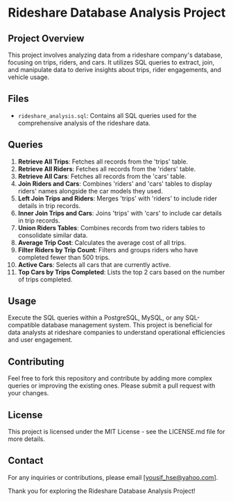 # Rideshare Database Analysis Project

## Project Overview
This project involves analyzing data from a rideshare company's database, focusing on trips, riders, and cars. It utilizes SQL queries to extract, join, and manipulate data to derive insights about trips, rider engagements, and vehicle usage.

## Files
- `rideshare_analysis.sql`: Contains all SQL queries used for the comprehensive analysis of the rideshare data.

## Queries
1. **Retrieve All Trips**: Fetches all records from the 'trips' table.
2. **Retrieve All Riders**: Fetches all records from the 'riders' table.
3. **Retrieve All Cars**: Fetches all records from the 'cars' table.
4. **Join Riders and Cars**: Combines 'riders' and 'cars' tables to display riders' names alongside the car models they used.
5. **Left Join Trips and Riders**: Merges 'trips' with 'riders' to include rider details in trip records.
6. **Inner Join Trips and Cars**: Joins 'trips' with 'cars' to include car details in trip records.
7. **Union Riders Tables**: Combines records from two riders tables to consolidate similar data.
8. **Average Trip Cost**: Calculates the average cost of all trips.
9. **Filter Riders by Trip Count**: Filters and groups riders who have completed fewer than 500 trips.
10. **Active Cars**: Selects all cars that are currently active.
11. **Top Cars by Trips Completed**: Lists the top 2 cars based on the number of trips completed.

## Usage
Execute the SQL queries within a PostgreSQL, MySQL, or any SQL-compatible database management system. This project is beneficial for data analysts at rideshare companies to understand operational efficiencies and user engagement.

## Contributing
Feel free to fork this repository and contribute by adding more complex queries or improving the existing ones. Please submit a pull request with your changes.

## License
This project is licensed under the MIT License - see the LICENSE.md file for more details.

## Contact
For any inquiries or contributions, please email [yousif_hse@yahoo.com].

Thank you for exploring the Rideshare Database Analysis Project!
